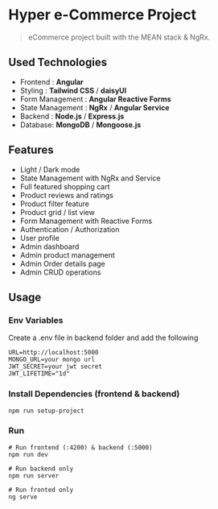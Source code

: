 # Hyper e-Commerce Project

> eCommerce project built with the MEAN stack & NgRx.

## Used Technologies

- Frontend : **Angular**
- Styling : **Tailwind CSS** / **daisyUI**
- Form Management : **Angular Reactive Forms**
- State Management : **NgRx** / **Angular Service**
- Backend : **Node.js** / **Express.js**
- Database: **MongoDB** / **Mongoose.js**

## Features

- Light / Dark mode
- State Management with NgRx and Service
- Full featured shopping cart
- Product reviews and ratings
- Product filter feature
- Product grid / list view
- Form Management with Reactive Forms
- Authentication / Authorization
- User profile
- Admin dashboard
- Admin product management
- Admin Order details page
- Admin CRUD operations

## Usage

### Env Variables

Create a .env file in backend folder and add the following

```
URL=http://localhost:5000
MONGO_URL=your mongo url
JWT_SECRET=your jwt secret
JWT_LIFETIME="1d"
```

### Install Dependencies (frontend & backend)

```
npm run setup-project
```

### Run

```
# Run frontend (:4200) & backend (:5000)
npm run dev

# Run backend only
npm run server

# Run fronted only
ng serve
```
